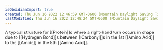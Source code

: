 ```yaml
---
isObsidianImport: true
created: Thu Jun 16 2022 12:46:59 GMT-0600 (Mountain Daylight Saving Time)
lastModified: Thu Jun 16 2022 12:48:24 GMT-0600 (Mountain Daylight Saving Time)
---
```

A typical structure for [[Protein]]s where a right-hand turn occurs in shape due to [[Hydrogen Bond]]s between [[Carbonyl]]s in the 1st [[Amino Acid]] to the [[Amide]] in the 5th [[Amino Acid]]. 